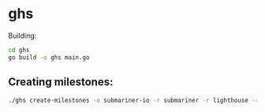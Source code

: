 # ghs

Building:

```bash
cd ghs
go build -o ghs main.go
```

## Creating milestones:

```bash
./ghs create-milestones -o submariner-io -r submariner -r lighthouse -r admiral -r coastguard -r submariner-operator -r submariner-website 0.3.0
```
